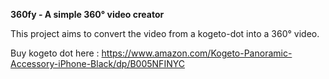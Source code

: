 **360fy - A simple 360° video creator**

This project aims to convert the video from a kogeto-dot into a 360° video.

Buy kogeto dot here : https://www.amazon.com/Kogeto-Panoramic-Accessory-iPhone-Black/dp/B005NFINYC

